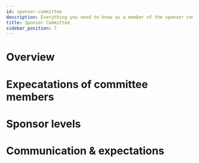 ```yaml
---
id: sponsor-committee
description: Everything you need to know as a member of the sponsor committee
title: Sponsor Committee
sidebar_position: 7
---
```


# Overview

# Expecatations of committee members

# Sponsor levels

# Communication & expectations